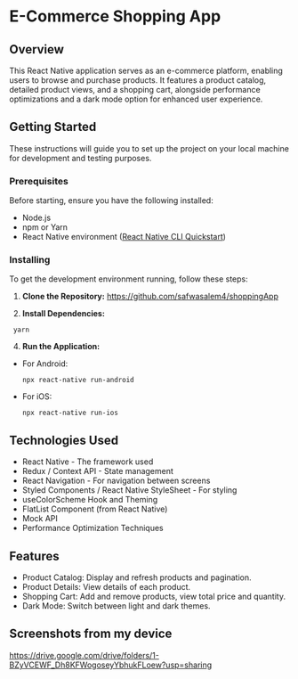 # E-Commerce Shopping App

## Overview
This React Native application serves as an e-commerce platform, enabling users to browse and purchase products. It features a product catalog, detailed product views, and a shopping cart, alongside performance optimizations and a dark mode option for enhanced user experience.

## Getting Started

These instructions will guide you to set up the project on your local machine for development and testing purposes.

### Prerequisites

Before starting, ensure you have the following installed:
- Node.js
- npm or Yarn
- React Native environment ([React Native CLI Quickstart](https://reactnative.dev/docs/environment-setup))

### Installing

To get the development environment running, follow these steps:

1. **Clone the Repository:** https://github.com/safwasalem4/shoppingApp

2. **Install Dependencies:**
 ```
  yarn
  ```
4. **Run the Application:**
- For Android:
  ```
  npx react-native run-android
  ```
- For iOS:
  ```
  npx react-native run-ios
  ```
## Technologies Used

- React Native - The framework used
- Redux / Context API - State management
- React Navigation - For navigation between screens
- Styled Components / React Native StyleSheet - For styling
- useColorScheme Hook and Theming
- FlatList Component (from React Native)
- Mock API
- Performance Optimization Techniques

## Features

- Product Catalog: Display and refresh products and pagination.
- Product Details: View details of each product.
- Shopping Cart: Add and remove products, view total price and quantity.
- Dark Mode: Switch between light and dark themes.

## Screenshots from my device
https://drive.google.com/drive/folders/1-BZyVCEWF_Dh8KFWogoseyYbhukFLoew?usp=sharing

